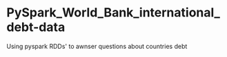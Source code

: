 # PySpark_World_Bank_international_debt-data

Using pyspark RDDs' to awnser questions about countries debt
